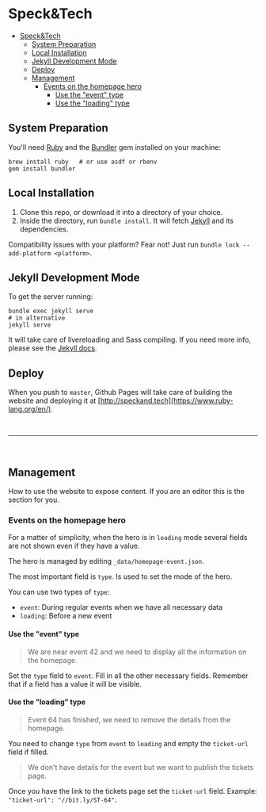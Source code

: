 # Speck&amp;Tech

- [Speck\&Tech](#specktech)
  - [System Preparation](#system-preparation)
  - [Local Installation](#local-installation)
  - [Jekyll Development Mode](#jekyll-development-mode)
  - [Deploy](#deploy)
  - [Management](#management)
    - [Events on the homepage hero](#events-on-the-homepage-hero)
      - [Use the "event" type](#use-the-event-type)
      - [Use the "loading" type](#use-the-loading-type)

## System Preparation

You'll need [Ruby](https://www.ruby-lang.org/en/documentation/installation/) and the [Bundler](https://bundler.io/) gem installed on your machine:

```shell
brew install ruby   # or use asdf or rbenv
gem install bundler
```

## Local Installation

1. Clone this repo, or download it into a directory of your choice.
2. Inside the directory, run `bundle install`. It will fetch [Jekyll](http://jekyllrb.com) and its dependencies.

Compatibility issues with your platform? Fear not! Just run `bundle lock --add-platform <platform>`.

## Jekyll Development Mode

To get the server running:

```shell
bundle exec jekyll serve
# in alternative
jekyll serve
```

It will take care of livereloading and Sass compiling. If you need more info, please see the [Jekyll docs](http://jekyllrb.com/docs/usage/).

## Deploy

When you push to `master`, Github Pages will take care of building the website and deploying it at [http://speckand.tech](https://www.ruby-lang.org/en/).

<br><hr><br>

## Management

How to use the website to expose content. If you are an editor this is the section for you.

### Events on the homepage hero

For a matter of simplicity, when the hero is in `loading` mode several fields are not shown even if they have a value.

The hero is managed by editing `_data/homepage-event.json`.

The most important field is `type`. Is used to set the mode of the hero.

You can use two types of `type`:

- `event`: During regular events when we have all necessary data
- `loading`: Before a new event

#### Use the "event" type

> We are near event 42 and we need to display all the information on the homepage.

Set the `type` field to `event`.
Fill in all the other necessary fields. Remember that if a field has a value it will be visible.

#### Use the "loading" type

> Event 64 has finished, we need to remove the details from the homepage.

You need to change `type` from `event` to `loading` and empty the `ticket-url` field if filled.

> We don't have details for the event but we want to publish the tickets page.

Once you have the link to the tickets page set the `ticket-url` field.
Example: `"ticket-url": "//bit.ly/ST-64"`.
